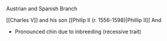 Austrian and Spanish Branch

[[Charles V]] and his son [[Philip II (r. 1556-1598)|Phillip II]]
And
- Pronounced chin due to inbreeding (recessive trait)